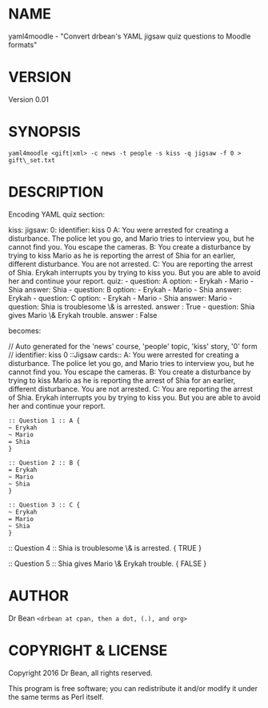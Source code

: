 # NAME

yaml4moodle - "Convert drbean's YAML jigsaw quiz questions to Moodle formats" 

# VERSION

Version 0.01

# SYNOPSIS

	yaml4moodle <gift|xml> -c news -t people -s kiss -q jigsaw -f 0 > gift\_set.txt

# DESCRIPTION

Encoding YAML quiz section:

kiss:
  jigsaw:
    0:
      identifier: kiss 0
      A: You were arrested for creating a disturbance. The police let you go, and Mario tries to interview you, but he cannot find you. You escape the cameras.
      B: You create a disturbance by trying to kiss Mario as he is reporting the arrest of Shia for an earlier, different disturbance. You are not arrested.
      C: You are reporting the arrest of Shia. Erykah interrupts you by trying to kiss you. But you are able to avoid her and continue your report.
      quiz:
        - question: A
          option:
            - Erykah
            - Mario
            - Shia
          answer: Shia
        - question: B
          option:
            - Erykah
            - Mario
            - Shia
          answer: Erykah
        - question: C
          option:
            - Erykah
            - Mario
            - Shia
          answer: Mario
        - question: Shia is troublesome \\& is arrested.
          answer  : True
        - question: Shia gives Mario \\& Erykah trouble.
          answer  : False

becomes:

// Auto generated for the 'news' course, 'people' topic, 'kiss' story, '0' form
// identifier: kiss 0
::Jigsaw cards::
A: You were arrested for creating a disturbance. The police let you go, and Mario tries to interview you, but he cannot find you. You escape the cameras.
B: You create a disturbance by trying to kiss Mario as he is reporting the arrest of Shia for an earlier, different disturbance. You are not arrested.
C: You are reporting the arrest of Shia. Erykah interrupts you by trying to kiss you. But you are able to avoid her and continue your report.

    :: Question 1 :: A {
    ~ Erykah
    ~ Mario
    = Shia
    }
    
    :: Question 2 :: B {
    = Erykah
    ~ Mario
    ~ Shia
    }
    
    :: Question 3 :: C {
    ~ Erykah
    = Mario
    ~ Shia
    }
    
:: Question 4 :: Shia is troublesome \\& is arrested. {
TRUE
}

:: Question 5 :: Shia gives Mario \\& Erykah trouble. {
FALSE
}

# AUTHOR

Dr Bean `<drbean at cpan, then a dot, (.), and org>`

# COPYRIGHT & LICENSE

Copyright 2016 Dr Bean, all rights reserved.

This program is free software; you can redistribute it and/or modify it
under the same terms as Perl itself.
